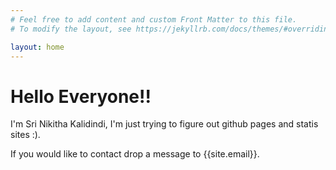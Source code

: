 ```yaml
---
# Feel free to add content and custom Front Matter to this file.
# To modify the layout, see https://jekyllrb.com/docs/themes/#overriding-theme-defaults

layout: home
---
```

# Hello Everyone!! 

I'm Sri Nikitha Kalidindi, I'm just trying to figure out github pages and statis sites :). 

If you would like to contact drop a message to {{site.email}}.



